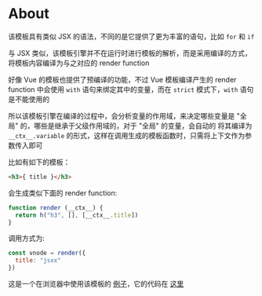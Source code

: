 # About

该模板具有类似 JSX 的语法，不同的是它提供了更为丰富的语句，比如 `for` 和 `if`

与 JSX 类似，该模板引擎并不在运行时进行模板的解析，而是采用编译的方式，将模板内容编译为与之对应的 render function

好像 Vue 的模板也提供了预编译的功能，不过 Vue 模板编译产生的 render function 中会使用 `with` 语句来绑定其中的变量，而在 `strict`
模式下，`with` 语句是不能使用的

所以该模板引擎在编译的过程中，会分析变量的作用域，来决定哪些变量是 "全局" 的，哪些是继承于父级作用域的，对于 "全局" 的变量，会自动的
将其编译为 `__ctx__.variable` 的形式，这样在调用生成的模板函数时，只需将上下文作为参数传入即可

比如有如下的模板：

```html
<h3>{ title }</h3>
```

会生成类似下面的 render function:

```js
function render (__ctx__) {
  return h("h3", [], [__ctx__.title])
}
```

调用方式为:

```js
const vnode = render({
  title: "jsxx"
})
```

这是一个在浏览器中使用该模板的 [例子](http://jsxx.hsiaosiyuan.com/)，它的代码在 [这里](https://github.com/hsiaosiyuan0/JSXX/tree/master/test/browser)

